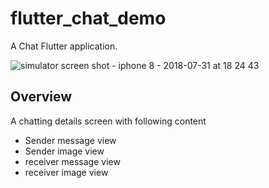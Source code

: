 # flutter_chat_demo

A Chat Flutter application.


![simulator screen shot - iphone 8 - 2018-07-31 at 18 24 43](https://user-images.githubusercontent.com/25579674/43461653-9da5d2f6-94f1-11e8-8c3d-5d7a090bcb37.png)

## Overview

A chatting details screen with following content
- Sender message view
- Sender image view
- receiver message view
- receiver image view
